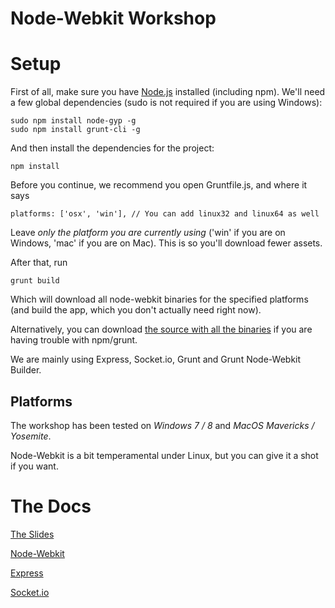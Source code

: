 Node-Webkit Workshop
====================

# Setup

First of all, make sure you have [Node.js](http://nodejs.org/) installed (including npm).
We'll need a few global dependencies (sudo is not required if you are using Windows):

```
sudo npm install node-gyp -g
sudo npm install grunt-cli -g
```

And then install the dependencies for the project:

```
npm install
```

Before you continue, we recommend you open Gruntfile.js, and where it says

```
platforms: ['osx', 'win'], // You can add linux32 and linux64 as well
```

Leave *only the platform you are currently using* ('win' if you are on Windows, 'mac' if you are on Mac). This is so you'll download fewer assets.

After that, run

```
grunt build
```

Which will download all node-webkit binaries for the specified platforms (and build the app, which you don't actually need right now).

Alternatively, you can download [the source with all the binaries](https://s3.amazonaws.com/jsconf-workshop/node-webkit-workshop.zip) if you are having trouble with npm/grunt.

We are mainly using Express, Socket.io, Grunt and Grunt Node-Webkit Builder.


## Platforms

The workshop has been tested on *Windows 7 / 8* and *MacOS Mavericks / Yosemite*.

Node-Webkit is a bit temperamental under Linux, but you can give it a shot if you want.


# The Docs

[The Slides](https://github.com/Aerolab/jsconf2014-workshop/blob/master/Node-Webkit-Workshop.pdf?raw=true)

[Node-Webkit](https://github.com/rogerwang/node-webkit/wiki)

[Express](http://expressjs.com/starter/hello-world.html)

[Socket.io](http://socket.io/docs/)
